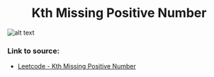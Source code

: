 <h1 align="center">Kth Missing Positive Number</h1>

![alt text](https://images2.imgbox.com/b3/38/DrQxduql_o.png?raw=true)

### Link to source: 
- <a href="https://leetcode.com/problems/kth-missing-positive-number/">Leetcode - Kth Missing Positive Number</a>

